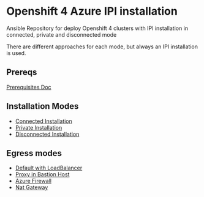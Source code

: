 # Openshift 4 Azure IPI installation

Ansible Repository for deploy Openshift 4 clusters with IPI installation in connected, private and disconnected mode

There are different approaches for each mode, but always an IPI installation is used.

## Prereqs

[Prerequisites Doc](/docs/prereqs.md)

## Installation Modes

* [Connected Installation](/docs/mode-connected.md)
* [Private Installation](/docs/mode-privated.md)
* [Disconnected Installation](/docs/mode-disconnected.md)

## Egress modes

* [Default with LoadBalancer](/docs/egress-default.md)
* [Proxy in Bastion Host](/docs/check_proxy.md)
* [Azure Firewall](/docs/egress-firewall.md)
* [Nat Gateway](/docs/egress-nat.md)
